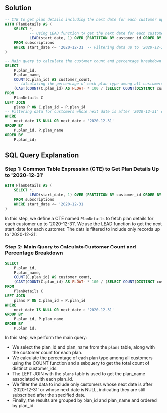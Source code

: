 ## Solution
```SQL
-- CTE to get plan details including the next date for each customer up to '2020-12-31'
WITH PlanDetails AS (
    SELECT *,
           -- Using LEAD function to get the next date for each customer
           LEAD(start_date, 1) OVER (PARTITION BY customer_id ORDER BY start_date) AS next_date
    FROM subscriptions
    WHERE start_date <= '2020-12-31' -- Filtering data up to '2020-12-31'
)

-- Main query to calculate the customer count and percentage breakdown for each plan_name
SELECT 
    P.plan_id,
    P.plan_name,
    COUNT(C.plan_id) AS customer_count,
    -- Calculating the percentage of each plan type among all customers
    (CAST(COUNT(C.plan_id) AS FLOAT) * 100 / (SELECT COUNT(DISTINCT customer_id) FROM subscriptions)) AS percentage_customer
FROM 
    PlanDetails C
LEFT JOIN 
    plans P ON C.plan_id = P.plan_id
-- Filtering data for customers whose next date is after '2020-12-31' or whose next date is NULL (indicating they are still subscribed)
WHERE 
    next_date IS NULL OR next_date > '2020-12-31'
GROUP BY 
    P.plan_id, P.plan_name
ORDER BY 
    P.plan_id;
```

## SQL Query Explanation

### Step 1: Common Table Expression (CTE) to Get Plan Details Up to '2020-12-31'

```sql
WITH PlanDetails AS (
    SELECT *,
           LEAD(start_date, 1) OVER (PARTITION BY customer_id ORDER BY start_date) AS next_date
    FROM subscriptions
    WHERE start_date <= '2020-12-31'
)
```

In this step, we define a CTE named `PlanDetails` to fetch plan details for each customer up to '2020-12-31'. We use the LEAD function to get the next start_date for each customer. The data is filtered to include only records up to '2020-12-31'.

### Step 2: Main Query to Calculate Customer Count and Percentage Breakdown

```sql
SELECT 
    P.plan_id,
    P.plan_name,
    COUNT(C.plan_id) AS customer_count,
    (CAST(COUNT(C.plan_id) AS FLOAT) * 100 / (SELECT COUNT(DISTINCT customer_id) FROM subscriptions)) AS percentage_customer
FROM 
    PlanDetails C
LEFT JOIN 
    plans P ON C.plan_id = P.plan_id
WHERE 
    next_date IS NULL OR next_date > '2020-12-31'
GROUP BY 
    P.plan_id, P.plan_name
ORDER BY 
    P.plan_id;
```

In this step, we perform the main query:
- We select the plan_id and plan_name from the `plans` table, along with the customer count for each plan.
- We calculate the percentage of each plan type among all customers using the COUNT function and a subquery to get the total count of distinct customer_ids.
- The LEFT JOIN with the `plans` table is used to get the plan_name associated with each plan_id.
- We filter the data to include only customers whose next date is after '2020-12-31' or whose next date is NULL, indicating they are still subscribed after the specified date.
- Finally, the results are grouped by plan_id and plan_name and ordered by plan_id.
